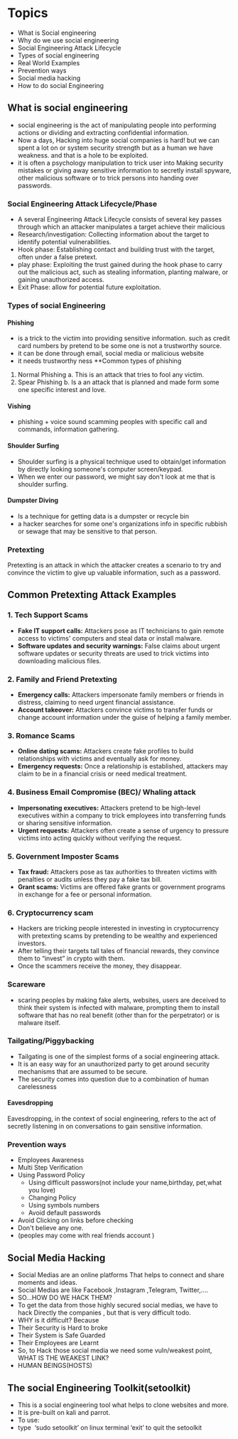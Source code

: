 # Topics

- What is Social engineering
- Why do we use social engineering
- Social Engineering Attack Lifecycle
- Types of social engineering
- Real World Examples
- Prevention ways
- Social media hacking
- How to do social Engineering

## What is social engineering
- social engineering is the act of manipulating people into performing actions or dividing and extracting confidential information.
- Now a days, Hacking into huge social companies is hard! but we can spent a lot on or system security strength but as a human we have weakness. and that is a hole to be exploited.
- it is often a psychology manipulation to trick user into Making security mistakes or giving away sensitive information to secretly install spyware, other malicious software or to trick persons into handing over passwords.


### Social Engineering Attack Lifecycle/Phase 

- A several Engineering Attack Lifecycle consists of several  key passes through which an attacker manipulates a target achieve their malicious
- Research/investigation: Collecting information about the target to identify potential vulnerabilities.
- Hook phase: Establishing contact and building trust with the target, often under a false pretext.
- play phase: Exploiting the trust gained during the hook phase to carry out the malicious act, such as stealing information, planting malware, or gaining unauthorized access.
- Exit Phase: allow for potential future exploitation.
### Types of social Engineering
#### Phishing
- is a trick to the victim into providing sensitive information. such as credit card numbers by pretend to be some one is not a trustworthy source.
- it can be done through email, social media or malicious website
-  it needs trustworthy ness
**Common types of phishing
1. Normal Phishing
a. This is an attack that tries to fool any victim.
2. Spear Phishing
b. Is a an attack that is planned and made form some one specific interest and love.
#### Vishing
- phishing + voice sound scamming peoples with specific call and commands, information gathering.
#### Shoulder Surfing

- Shoulder surfing is a physical technique used to obtain/get information by directly looking someone's computer screen/keypad.
- When we enter our password, we might say don't look at me that is shoulder surfing.

#### Dumpster Diving
- Is a technique for getting data is a dumpster or recycle bin
- a hacker searches for some one's organizations info in specific rubbish or sewage that may be sensitive to that person.
### Pretexting
Pretexting is an attack in which the attacker creates a scenario to try and convince the victim to give up valuable information, such as a password.

## Common Pretexting Attack Examples

### 1. **Tech Support Scams**

- **Fake IT support calls:** Attackers pose as IT technicians to gain remote access to victims' computers and steal data or install malware.
- **Software updates and security warnings:** False claims about urgent software updates or security threats are used to trick victims into downloading malicious files.
### 2. **Family and Friend Pretexting**

- **Emergency calls:** Attackers impersonate family members or friends in distress, claiming to need urgent financial assistance.
- **Account takeover:** Attackers convince victims to transfer funds or change account information under the guise of helping a family member.
### 3. **Romance Scams**

- **Online dating scams:** Attackers create fake profiles to build relationships with victims and eventually ask for money.
- **Emergency requests:** Once a relationship is established, attackers may claim to be in a financial crisis or need medical treatment.

### 4. **Business Email Compromise (BEC)**/ Whaling attack

- **Impersonating executives:** Attackers pretend to be high-level executives within a company to trick employees into transferring funds or sharing sensitive information.
- **Urgent requests:** Attackers often create a sense of urgency to pressure victims into acting quickly without verifying the request.
### 5. **Government Imposter Scams**

- **Tax fraud:** Attackers pose as tax authorities to threaten victims with penalties or audits unless they pay a fake tax bill.
- **Grant scams:** Victims are offered fake grants or government programs in exchange for a fee or personal information.
### 6. Cryptocurrency scam
- Hackers are tricking people interested in investing in cryptocurrency with pretexting scams by pretending to be wealthy and experienced investors. 
- After telling their targets tall tales of financial rewards, they convince them to “invest” in crypto with them. 
- Once the scammers receive the money, they disappear.

### Scareware 
- scaring peoples by making fake alerts, websites, users are deceived to think their system is infected with malware, prompting them to install software that has no real benefit (other than for the perpetrator) or is malware itself.
 
 ### Tailgating/Piggybacking
 
- Tailgating is one of the simplest forms of a social engineering attack. 
- It is an easy way for an unauthorized party to get around security mechanisms that are assumed to be secure. 
- The security comes into question due to a combination of human carelessness

#### **Eavesdropping**
Eavesdropping, in the context of social engineering, refers to the act of secretly listening in on conversations to gain sensitive information.
### Prevention ways

- Employees Awareness
- Multi Step Verification
- Using Password Policy
     - Using difficult passwors(not include your name,birthday, pet,what you love)
     - Changing Policy
     - Using symbols numbers
     - Avoid default passwords
- Avoid Clicking on links before checking
- Don't believe any one.
- (peoples may come with real friends account )
## Social Media Hacking

- Social Medias are an online platforms That helps to connect and share moments and ideas.
- Social Medias are like Facebook ,Instagram ,Telegram, Twitter,....
- SO…HOW DO WE HACK THEM?
- To get the data from those highly secured social medias, we have to hack Directly the companies , but that is very difficult todo. 
- WHY is it difficult? Because
- Their Security is Hard to broke
- Their System is Safe Guarded
- Their Employees are Learnt
- So, to Hack those social media we need some vuln/weakest point, WHAT IS THE WEAKEST LINK?
- HUMAN BEINGS(HOSTS)

## The social Engineering Toolkit(setoolkit)

- This is a social engineering tool what helps to clone websites and more.
- It is pre-built on kali and parrot.
- To use:
- type  ‘sudo setoolkit’ on linux terminal
‘exit’ to quit the setoolkit




